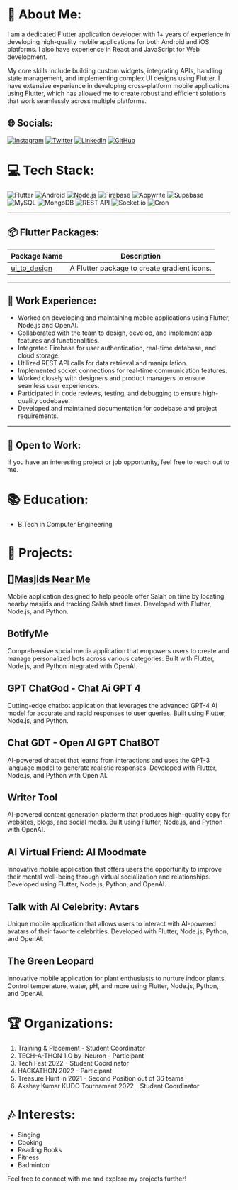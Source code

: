 # 💫 About Me:
I am a dedicated Flutter application developer with 1+ years of experience in developing high-quality mobile applications for both Android and iOS platforms. I also have experience in React and JavaScript for Web development.

My core skills include building custom widgets, integrating APIs, handling state management, and implementing complex UI designs using Flutter. I have extensive experience in developing cross-platform mobile applications using Flutter, which has allowed me to create robust and efficient solutions that work seamlessly across multiple platforms.

## 🌐 Socials:
[![Instagram](https://img.shields.io/badge/Instagram-%23E4405F.svg?logo=Instagram&logoColor=white)](https://instagram.com/arfaz_1786)
[![Twitter](https://img.shields.io/badge/Twitter-%231DA1F2.svg?logo=Twitter&logoColor=white)](https://twitter.com/ArfazChhapawala)
[![LinkedIn](https://img.shields.io/badge/LinkedIn-%230077B5.svg?logo=linkedin&logoColor=white)](https://www.linkedin.com/in/arfaz-chhapawala-501357234)
[![GitHub](https://img.shields.io/badge/GitHub-%23181717.svg?logo=github&logoColor=white)](https://github.com/Arfaz123)

# 💻 Tech Stack:
![Flutter](https://img.shields.io/badge/Flutter-%2302569B.svg?style=for-the-badge&logo=Flutter&logoColor=white) ![Android](https://img.shields.io/badge/Android-%233DDC84.svg?style=for-the-badge&logo=android&logoColor=white) ![Node.js](https://img.shields.io/badge/Node.js-%23339933.svg?style=for-the-badge&logo=node.js&logoColor=white) ![Firebase](https://img.shields.io/badge/Firebase-%23FFCA28.svg?style=for-the-badge&logo=firebase&logoColor=black) ![Appwrite](https://img.shields.io/badge/Appwrite-%23005AFF.svg?style=for-the-badge&logo=appwrite&logoColor=white) ![Supabase](https://img.shields.io/badge/Supabase-%230056DF.svg?style=for-the-badge&logo=supabase&logoColor=white) ![MySQL](https://img.shields.io/badge/MySQL-%2300758F.svg?style=for-the-badge&logo=mysql&logoColor=white) ![MongoDB](https://img.shields.io/badge/MongoDB-%2347A248.svg?style=for-the-badge&logo=mongodb&logoColor=white) ![REST API](https://img.shields.io/badge/REST%20API-%23007ACC.svg?style=for-the-badge&logo=api&logoColor=white) ![Socket.io](https://img.shields.io/badge/Socket.io-%23010101.svg?style=for-the-badge&logo=socket.io&logoColor=white) ![Cron](https://img.shields.io/badge/Cron-%23161616.svg?style=for-the-badge&logo=cron&logoColor=white)

---

## 📦 Flutter Packages:

| Package Name | Description |
|--------------|-------------|
| [ui_to_design](https://pub.dev/packages/ui_to_image) | A Flutter package to create gradient icons. | 

---

## 🚀 Work Experience:

- Worked on developing and maintaining mobile applications using Flutter, Node.js and OpenAI.
- Collaborated with the team to design, develop, and implement app features and functionalities.
- Integrated Firebase for user authentication, real-time database, and cloud storage.
- Utilized REST API calls for data retrieval and manipulation.
- Implemented socket connections for real-time communication features.
- Worked closely with designers and product managers to ensure seamless user experiences.
- Participated in code reviews, testing, and debugging to ensure high-quality codebase.
- Developed and maintained documentation for codebase and project requirements.

---

## 🌱 Open to Work:
If you have an interesting project or job opportunity, feel free to reach out to me.

# 📚 Education:
- B.Tech in Computer Engineering

# 📂 Projects:
## [][Masjids Near Me](https://play.google.com/store/apps/details?id=co.namaz.near.me)
Mobile application designed to help people offer Salah on time by locating nearby masjids and tracking Salah start times. Developed with Flutter, Node.js, and Python.

## BotifyMe
Comprehensive social media application that empowers users to create and manage personalized bots across various categories. Built with Flutter, Node.js, and Python integrated with OpenAI.

## GPT ChatGod - Chat Ai GPT 4
Cutting-edge chatbot application that leverages the advanced GPT-4 AI model for accurate and rapid responses to user queries. Built using Flutter, Node.js, and Python.

## Chat GDT - Open AI GPT ChatBOT
AI-powered chatbot that learns from interactions and uses the GPT-3 language model to generate realistic responses. Developed with Flutter, Node.js, and Python with Open AI.

## Writer Tool
AI-powered content generation platform that produces high-quality copy for websites, blogs, and social media. Built using Flutter, Node.js, and Python with OpenAI.

## AI Virtual Friend: AI Moodmate
Innovative mobile application that offers users the opportunity to improve their mental well-being through virtual socialization and relationships. Developed using Flutter, Node.js, Python, and OpenAI.

## Talk with AI Celebrity: Avtars
Unique mobile application that allows users to interact with AI-powered avatars of their favorite celebrities. Developed with Flutter, Node.js, Python, and OpenAI.

## The Green Leopard
Innovative mobile application for plant enthusiasts to nurture indoor plants. Control temperature, water, pH, and more using Flutter, Node.js, Python, and OpenAI.

# 🏆 Organizations:
1. Training & Placement - Student Coordinator
2. TECH-A-THON 1.O by iNeuron - Participant
3. Tech Fest 2022 - Student Coordinator
4. HACKATHON 2022 - Participant
5. Treasure Hunt in 2021 - Second Position out of 36 teams
6. Akshay Kumar KUDO Tournament 2022 - Student Coordinator

# 🎶 Interests:
- Singing
- Cooking
- Reading Books
- Fitness
- Badminton

Feel free to connect with me and explore my projects further!

<!-- Proudly crafted with ❤️ by Arfaz Chhapawala -->
